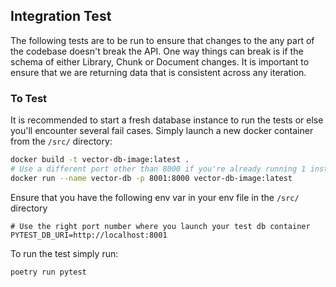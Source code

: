 ## Integration Test

The following tests are to be run to ensure that changes to the any part 
of the codebase doesn't break the API. One way things can break is if the schema
of either Library, Chunk or Document changes. It is important to ensure that we
are returning data that is consistent across any iteration.

### To Test

It is recommended to start a fresh database instance to run the tests or else you'll
encounter several fail cases. Simply launch a new docker container from the `/src/` directory:

```bash
docker build -t vector-db-image:latest .
# Use a different port other than 8000 if you're already running 1 instance on that port
docker run --name vector-db -p 8001:8000 vector-db-image:latest 
```

Ensure that you have the following env var in your env file in the `/src/` directory

```
# Use the right port number where you launch your test db container
PYTEST_DB_URI=http://localhost:8001 
```

To run the test simply run:
```bash
poetry run pytest
```